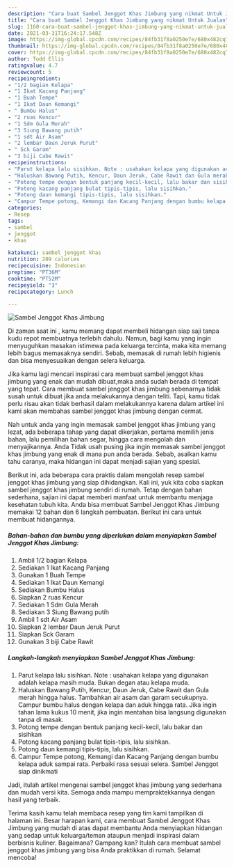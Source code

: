 ```yaml
---
description: "Cara buat Sambel Jenggot Khas Jimbung yang nikmat Untuk Jualan"
title: "Cara buat Sambel Jenggot Khas Jimbung yang nikmat Untuk Jualan"
slug: 1160-cara-buat-sambel-jenggot-khas-jimbung-yang-nikmat-untuk-jualan
date: 2021-03-31T16:24:17.548Z
image: https://img-global.cpcdn.com/recipes/84fb31f8a0250e7e/680x482cq70/sambel-jenggot-khas-jimbung-foto-resep-utama.jpg
thumbnail: https://img-global.cpcdn.com/recipes/84fb31f8a0250e7e/680x482cq70/sambel-jenggot-khas-jimbung-foto-resep-utama.jpg
cover: https://img-global.cpcdn.com/recipes/84fb31f8a0250e7e/680x482cq70/sambel-jenggot-khas-jimbung-foto-resep-utama.jpg
author: Todd Ellis
ratingvalue: 4.7
reviewcount: 5
recipeingredient:
- "1/2 bagian Kelapa"
- "1 Ikat Kacang Panjang"
- "1 Buah Tempe"
- "1 Ikat Daun Kemangi"
- " Bumbu Halus"
- "2 ruas Kencur"
- "1 Sdm Gula Merah"
- "3 Siung Bawang putih"
- "1 sdt Air Asam"
- "2 lembar Daun Jeruk Purut"
- " Sck Garam"
- "3 biji Cabe Rawit"
recipeinstructions:
- "Parut kelapa lalu sisihkan. Note : usahakan kelapa yang digunakan adalah kelapa masih muda. Bukan degan atau kelapa muda."
- "Haluskan Bawang Putih, Kencur, Daun Jeruk, Cabe Rawit dan Gula merah hingga halus. Tambahkan air asam dan garam secukupnya. Campur bumbu halus dengan kelapa dan aduk hingga rata. Jika ingin tahan lama kukus 10 menit, jika ingin mentahan bisa langsung digunakan tanpa di masak."
- "Potong tempe dengan bentuk panjang kecil-kecil, lalu bakar dan sisihkan"
- "Potong kacang panjang bulat tipis-tipis, lalu sisihkan."
- "Potong daun kemangi tipis-tipis, lalu sisihkan."
- "Campur Tempe potong, Kemangi dan Kacang Panjang dengan bumbu kelapa aduk sampai rata. Perbaiki rasa sesuai selera. Sambel Jenggot siap dinikmati"
categories:
- Resep
tags:
- sambel
- jenggot
- khas

katakunci: sambel jenggot khas 
nutrition: 209 calories
recipecuisine: Indonesian
preptime: "PT36M"
cooktime: "PT52M"
recipeyield: "3"
recipecategory: Lunch

---
```



![Sambel Jenggot Khas Jimbung](https://img-global.cpcdn.com/recipes/84fb31f8a0250e7e/680x482cq70/sambel-jenggot-khas-jimbung-foto-resep-utama.jpg)

Di zaman  saat ini , kamu memang dapat membeli hidangan siap saji tanpa kudu repot membuatnya terlebih dahulu. Namun, bagi kamu yang ingin menyuguhkan masakan istimewa pada keluarga tercinta, maka kita memang lebih bagus memasaknya sendiri. Sebab, memasak di rumah lebih higienis dan bisa menyesuaikan dengan selera keluarga.

Jika kamu lagi mencari inspirasi cara membuat sambel jenggot khas jimbung yang enak dan mudah dibuat,maka anda sudah berada di tempat yang tepat. Cara membuat sambel jenggot khas jimbung  sebenarnya tidak susah untuk dibuat jika anda melakukannya dengan teliti. Tapi, kamu tidak perlu risau akan tidak berhasil dalam melakukannya 
karena dalam artikel ini kami akan membahas sambel jenggot khas jimbung dengan cermat.  



Nah untuk anda yang ingin memasak sambel jenggot khas jimbung yang lezat, ada beberapa tahap yang dapat dikerjakan, pertama memilih jenis bahan, lalu pemilihan bahan segar, hingga cara mengolah dan menyajikannya. Anda Tidak usah pusing jika ingin memasak sambel jenggot khas jimbung yang enak di mana pun anda berada. Sebab, asalkan kamu  tahu caranya, maka hidangan ini dapat menjadi sajian yang spesial.

Berikut ini, ada beberapa cara praktis  dalam mengolah resep sambel jenggot khas jimbung yang siap dihidangkan. Kali ini, yuk kita coba siapkan sambel jenggot khas jimbung sendiri di rumah. Tetap dengan bahan sederhana, sajian ini dapat memberi manfaat untuk membantu menjaga kesehatan tubuh kita. Anda bisa membuat Sambel Jenggot Khas Jimbung memakai 12 bahan dan 6 langkah pembuatan. Berikut ini cara untuk membuat hidangannya.

<!--inarticleads1-->

##### Bahan-bahan dan bumbu yang diperlukan dalam menyiapkan Sambel Jenggot Khas Jimbung:

1. Ambil 1/2 bagian Kelapa
1. Sediakan 1 Ikat Kacang Panjang
1. Gunakan 1 Buah Tempe
1. Sediakan 1 Ikat Daun Kemangi
1. Sediakan  Bumbu Halus
1. Siapkan 2 ruas Kencur
1. Sediakan 1 Sdm Gula Merah
1. Sediakan 3 Siung Bawang putih
1. Ambil 1 sdt Air Asam
1. Siapkan 2 lembar Daun Jeruk Purut
1. Siapkan  Sck Garam
1. Gunakan 3 biji Cabe Rawit




<!--inarticleads2-->

##### Langkah-langkah menyiapkan Sambel Jenggot Khas Jimbung:

1. Parut kelapa lalu sisihkan. Note : usahakan kelapa yang digunakan adalah kelapa masih muda. Bukan degan atau kelapa muda.
1. Haluskan Bawang Putih, Kencur, Daun Jeruk, Cabe Rawit dan Gula merah hingga halus. Tambahkan air asam dan garam secukupnya. Campur bumbu halus dengan kelapa dan aduk hingga rata. Jika ingin tahan lama kukus 10 menit, jika ingin mentahan bisa langsung digunakan tanpa di masak.
1. Potong tempe dengan bentuk panjang kecil-kecil, lalu bakar dan sisihkan
1. Potong kacang panjang bulat tipis-tipis, lalu sisihkan.
1. Potong daun kemangi tipis-tipis, lalu sisihkan.
1. Campur Tempe potong, Kemangi dan Kacang Panjang dengan bumbu kelapa aduk sampai rata. Perbaiki rasa sesuai selera. Sambel Jenggot siap dinikmati




Jadi, itulah artikel mengenai  sambel jenggot khas jimbung  yang sederhana dan mudah versi kita. Semoga anda mampu mempraktekkannya dengan hasil yang terbaik. 

Terima kasih kamu telah membaca resep yang tim kami tampilkan di halaman ini. Besar harapan kami, cara membuat  Sambel Jenggot Khas Jimbung yang mudah di atas dapat membantu Anda menyiapkan hidangan yang sedap untuk keluarga/teman ataupun menjadi inspirasi dalam berbisnis kuliner. Bagaimana? Gampang kan? Itulah cara membuat sambel jenggot khas jimbung yang bisa Anda praktikkan di rumah. Selamat mencoba!

